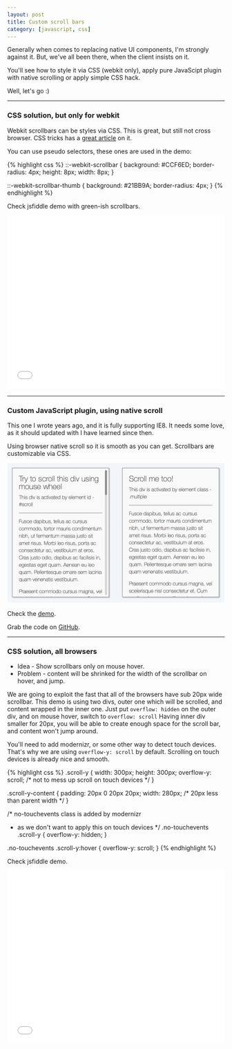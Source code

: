 ```yaml
---
layout: post
title: Custom scroll bars
category: [javascript, css]
---
```


Generally when comes to replacing native UI components, I'm strongly against it.
But, we've all been there, when the client insists on it.

You'll see how to style it via CSS (webkit only),
apply pure JavaScipt plugin with native scrolling or apply simple CSS hack.

Well, let's go :)

<!--more-->

-----

### CSS solution, but only for webkit

Webkit scrollbars can be styles via CSS. This is great, but still not cross browser.
CSS tricks has a [great article](https://css-tricks.com/custom-scrollbars-in-webkit/) on it.

You can use pseudo selectors, these ones are used in the demo:

{% highlight css %}
::-webkit-scrollbar {
  background: #CCF6ED;
  border-radius: 4px;
  height: 8px;
  width: 8px;
}

::-webkit-scrollbar-thumb {
  background: #21BB9A;
  border-radius: 4px;
}
{% endhighlight %}

Check jsfiddle demo with green-ish scrollbars.

<iframe
	width="100%"
	height="400"
	src="//jsfiddle.net/on9uho92/embedded/result,css/"
	allowfullscreen="allowfullscreen"
	frameborder="0"></iframe>

-----

### Custom JavaScript plugin, using native scroll

This one I wrote years ago, and it is fully supporting IE8. It needs some love,
as it should updated with I have learned since then.

Using browser native scroll so it is smooth as you can get.
Scrollbars are customizable via CSS.

<a href="http://stanko.github.io/rocketScroll/">
  <img src="/public/img/projects/rocket-scroll.png" alt="Demo - React slider with touch support">
</a>

Check the [demo](http://stanko.github.io/rocketScroll/).

Grab the code on [GitHub](https://github.com/Stanko/rocketScroll).

-----

### CSS solution, all browsers

* Idea - Show scrollbars only on mouse hover.
* Problem - content will be shrinked for the width of the scrollbar on hover, and jump.

We are going to exploit the fast that all of the browsers have sub 20px wide scrollbar.
This demo is using two divs, outer one which will be scrolled, and content wrapped in the inner one.
Just put `overflow: hidden` on the outer div, and on mouse hover, switch to `overflow: scroll`
Having inner div smaller for 20px, you will be able to create enough
space for the scroll bar, and content won't jump around.

You'll need to add modernizr, or some other way to detect touch devices.
That's why we are using `overflow-y: scroll` by default.
Scrolling on touch devices is already nice and smooth.

{% highlight css %}
.scroll-y {
  width: 300px;
  height: 300px;
  overflow-y: scroll; /* not to mess up scroll on touch devices */
}

.scroll-y-content {
  padding: 20px 0 20px 20px;
  width: 280px; /* 20px less than parent width */
}

/* no-touchevents class is added by modernizr
 * as we don't want to apply this on touch devices */
.no-touchevents .scroll-y {
    overflow-y: hidden;
}

.no-touchevents .scroll-y:hover {
    overflow-y: scroll;
}
{% endhighlight %}

Check jsfiddle demo.

<iframe
	width="100%"
	height="400"
	src="//jsfiddle.net/az220ayb/embedded/result,css,html/"
	allowfullscreen="allowfullscreen"
	frameborder="0"></iframe>




